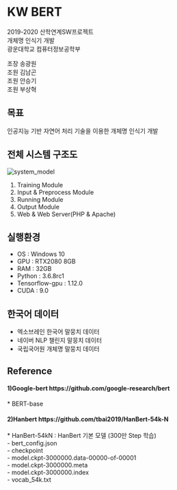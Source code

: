 # KW BERT
2019-2020 산학연계SW프로젝트<br>
개체명 인식기 개발<br>
광운대학교 컴퓨터정보공학부<br>

조장 송광원<br>
조원 김남곤<br>
조원 안승기<br>
조원 부상혁<br>

## 목표
인공지능 기반 자연어 처리 기술을 이용한 개체명 인식기 개발 <br>

## 전체 시스템 구조도
![system_model](https://user-images.githubusercontent.com/32921225/83033390-02170380-a072-11ea-9156-89edb5b49521.png)
1. Training Module <br>
2. Input & Preprocess Module <br>
3. Running Module <br>
4. Output Module <br>
5. Web & Web Server(PHP & Apache) <br>

## 실행환경
 * OS : Windows 10 <br>
 * GPU : RTX2080 8GB <br>
 * RAM : 32GB <br>
 * Python : 3.6.8rc1 <br>
 * Tensorflow-gpu : 1.12.0 <br>
 * CUDA : 9.0 <br>

## 한국어 데이터
 * 엑소브레인 한국어 말뭉치 데이터 <br>
 * 네이버 NLP 챌린지 말뭉치 데이터 <br>
 * 국립국어원 개체명 말뭉치 데이터 <br>

## Reference
<h4>1)Google-bert https://github.com/google-research/bert</h4>
 * BERT-base <br>

<h4>2)Hanbert https://github.com/tbai2019/HanBert-54k-N</h4>
 * HanBert-54kN : HanBert 기본 모델 (300만 Step 학습) <br>
   - bert_config.json <br>
   - checkpoint <br>
   - model.ckpt-3000000.data-00000-of-00001 <br>
   - model.ckpt-3000000.meta <br>
   - model.ckpt-3000000.index <br>
   - vocab_54k.txt <br>

